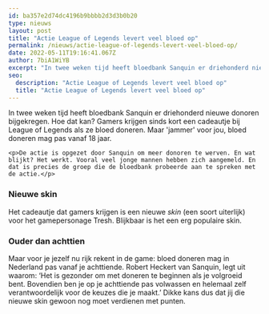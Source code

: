 ```yaml
---
id: ba357e2d74dc4196b9bbbb2d3d3b0b20
type: nieuws
layout: post
title: "Actie League of Legends levert veel bloed op"
permalink: /nieuws/actie-league-of-legends-levert-veel-bloed-op/
date: 2022-05-11T19:16:41.067Z
author: 7biA1WiYB
excerpt: "In twee weken tijd heeft bloedbank Sanquin er driehonderd nieuwe donoren bijgekregen. Hoe dat kan? Gamers krijgen sinds kort een cadeautje bij League of Legends als ze bloed doneren. Maar 'jammer' voor jou, bloed doneren mag pas vanaf 18 jaar.  "
seo:
  description: "Actie League of Legends levert veel bloed op"
  title: "Actie League of Legends levert veel bloed op"
---
```

In twee weken tijd heeft bloedbank Sanquin er driehonderd nieuwe donoren bijgekregen. Hoe dat kan? Gamers krijgen sinds kort een cadeautje bij League of Legends als ze bloed doneren. Maar 'jammer' voor jou, bloed doneren mag pas vanaf 18 jaar.  

    <p>De actie is opgezet door Sanquin om meer donoren te werven. En wat blijkt? Het werkt. Vooral veel jonge mannen hebben zich aangemeld. En dat is precies de groep die de bloedbank probeerde aan te spreken met de actie.</p>
<h3>Nieuwe skin</h3>
<p>Het cadeautje dat gamers krijgen is een nieuwe <em>skin </em>(een soort uiterlijk) voor het gamepersonage Tresh. Blijkbaar is het een erg populaire skin.</p>
<h3>Ouder dan achttien</h3>
<p>Maar voor je jezelf nu rijk rekent in de game: bloed doneren mag in Nederland pas vanaf je achttiende. Robert Heckert van Sanquin, legt uit waarom: ‘Het is gezonder om met doneren te beginnen als je volgroeid bent. Bovendien ben je op je achttiende pas volwassen en helemaal zelf verantwoordelijk voor de keuzes die je maakt.’ Dikke kans dus dat jij die nieuwe skin gewoon nog moet verdienen met punten.</p>  
